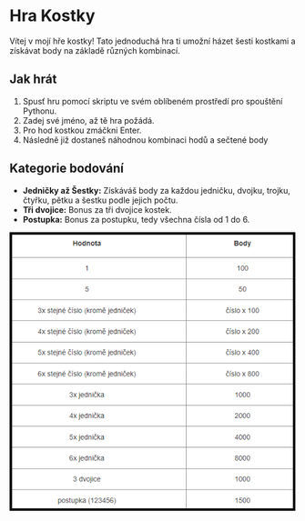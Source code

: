 # Hra Kostky

Vítej v mojí hře kostky! Tato jednoduchá hra ti umožní házet šesti kostkami a získávat body na základě různých kombinací.

## Jak hrát

1. Spusť hru pomocí skriptu ve svém oblíbeném prostředí pro spouštění Pythonu.
2. Zadej své jméno, až tě hra požádá.
3. Pro hod kostkou zmáčkni Enter.
4. Následně již dostaneš náhodnou kombinaci hodů a sečtené body

## Kategorie bodování

- **Jedničky až Šestky:** Získáváš body za každou jedničku, dvojku, trojku, čtyřku, pětku a šestku podle jejich počtu.
- **Tři dvojice:** Bonus za tři dvojice kostek.
- **Postupka:** Bonus za postupku, tedy všechna čísla od 1 do 6.

![Bodování Hodů](https://raw.githubusercontent.com/fia42192/Kostky/master/body.PNG)


